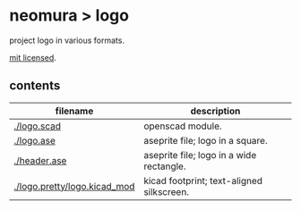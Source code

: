 # neomura > logo

project logo in various formats.

[mit licensed](./license.md).

## contents

| filename                                                     | description                               |
| ------------------------------------------------------------ | ----------------------------------------- |
| [./logo.scad](./logo.scad)                                   | openscad module.                          |
| [./logo.ase](./logo.ase)                                     | aseprite file; logo in a square.          |
| [./header.ase](./header.ase)                                 | aseprite file; logo in a wide rectangle.  |
| [./logo.pretty/logo.kicad_mod](./logo.pretty/logo.kicad_mod) | kicad footprint; text-aligned silkscreen. |
